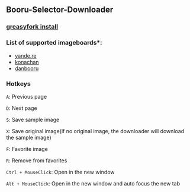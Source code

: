 ## Booru-Selector-Downloader


### [greasyfork install](https://greasyfork.org/zh-CN/scripts/371605-booru-selector-downloader)


### List of supported imageboards*:

- [yande.re](https://yande.re/)
- [konachan](https://konachan.com/)
- [danbooru](http://danbooru.donmai.us/)


### Hotkeys

`A`: Previous page

`D`: Next page

`S`: Save sample image

`X`: Save original image(if no original image, the downloader will download the sample image)

`F`: Favorite image

`R`: Remove from favorites

`Ctrl + MouseClick`: Open in the new window

`Alt + MouseClick`: Open in the new window and auto focus the new tab
